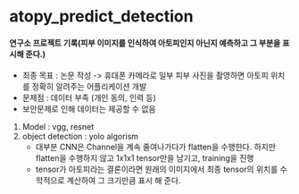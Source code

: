 # atopy_predict_detection



#### 연구소 프로젝트 기록(피부 이미지를 인식하여 아토피인지 아닌지 예측하고 그 부분을 표시해 준다.)

* 최종 목표 : 논문 작성 -> 휴대폰 카메라로 일부 피부 사진을 촬영하면 아토피 위치를 정확히 알려주는 어플리케이션 개발
* 문제점 : 데이터 부족 (개인 동의, 인력 등)
* 보안문제로 인해 데이터는 제공할 수 없음

1. Model : vgg, resnet
2. object detection : yolo algorism
    - 대부분 CNN은 Channel을 계속 줄여나가다가 flatten을 수행한다. 하지만 flatten을 수행하지 않고 1x1x1 tensor만을 남기고, training을 진행
    - tensor가 아토피라는 결론이라면 원래의 이미지에서 최종 tensor의 위치를 수학적으로 계산하여 그 크기만큼 표시 해 준다.


